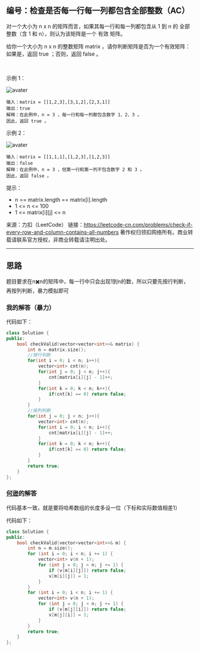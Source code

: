## 编号：检查是否每一行每一列都包含全部整数（AC）

对一个大小为 n x n 的矩阵而言，如果其每一行和每一列都包含从 1 到 n 的 全部 整数（含 1 和 n），则认为该矩阵是一个 有效 矩阵。

给你一个大小为 n x n 的整数矩阵 matrix ，请你判断矩阵是否为一个有效矩阵：如果是，返回 true ；否则，返回 false 。

 

示例 1：

![avater](https://assets.leetcode.com/uploads/2021/12/21/example1drawio.png)

```
输入：matrix = [[1,2,3],[3,1,2],[2,3,1]]
输出：true
解释：在此例中，n = 3 ，每一行和每一列都包含数字 1、2、3 。
因此，返回 true 。
```
示例 2：

![avater](https://assets.leetcode.com/uploads/2021/12/21/example2drawio.png)

```
输入：matrix = [[1,1,1],[1,2,3],[1,2,3]]
输出：false
解释：在此例中，n = 3 ，但第一行和第一列不包含数字 2 和 3 。
因此，返回 false 。
```
提示：

* n == matrix.length == matrix[i].length
* 1 <= n <= 100
* 1 <= matrix[i][j] <= n

来源：力扣（LeetCode）
链接：https://leetcode-cn.com/problems/check-if-every-row-and-column-contains-all-numbers
著作权归领扣网络所有。商业转载请联系官方授权，非商业转载请注明出处。

---
## 思路

题目要求在n✖️n的矩阵中，每一行中只会出现1到n的数，所以只要先按行判断，再按列判断，暴力模拟即可

### 我的解答（暴力）

代码如下：
```c++
class Solution {
public:
    bool checkValid(vector<vector<int>>& matrix) {
        int n = matrix.size();
        //按行判断
        for(int i = 0; i < n; i++){
            vector<int> cnt(n);
            for(int j = 0; j < n; j++){
                cnt[matrix[i][j] - 1]++;
            }
            for(int k = 0; k < n; k++){
                if(cnt[k] == 0) return false;
            }
        }
        //按列判断
        for(int j = 0; j < n; j++){
            vector<int> cnt(n);
            for(int i = 0; i < n; i++){
                cnt[matrix[i][j] - 1]++;
            }
            for(int k = 0; k < n; k++){
                if(cnt[k] == 0) return false;
            }
        }
        return true;
    }
};
```

### [何逊](https://leetcode-cn.com/u/heltion/)的解答

代码基本一致，就是要将哈希数组的长度多设一位（下标和实际数值相差1）

代码如下：
```c++
class Solution {
public:
    bool checkValid(vector<vector<int>>& m) {
        int n = m.size();
        for (int i = 0; i < n; i += 1) {
            vector<int> v(n + 1);
            for (int j = 0; j < n; j += 1) {
                if (v[m[i][j]]) return false;
                v[m[i][j]] = 1;
            }
        }
        for (int i = 0; i < n; i += 1) {
            vector<int> v(n + 1);
            for (int j = 0; j < n; j += 1) {
                if (v[m[j][i]]) return false;
                v[m[j][i]] = 1;
            }
        }
        return true;
    }
};
```
